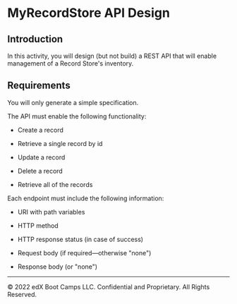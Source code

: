 # MyRecordStore API Design

## Introduction

In this activity, you will design (but not build) a REST API that will enable management of a Record Store's inventory.

## Requirements

You will only generate a simple specification.

The API must enable the following functionality:

- Create a record

- Retrieve a single record by id

- Update a record

- Delete a record

- Retrieve all of the records

Each endpoint must include the following information:

- URI with path variables

- HTTP method

- HTTP response status (in case of success)

- Request body (if required&mdash;otherwise "none")

- Response body (or "none")

---

© 2022 edX Boot Camps LLC. Confidential and Proprietary. All Rights Reserved.
